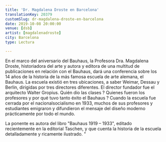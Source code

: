 ```yaml
---
title: 'Dr. Magdalena Droste en Barcelona'
translationKey: 20379
customSlug: dr-magdalena-droste-en-barcelona
date: 2019-10-08 20:00:00
venue: [dsb]
artist: [magdalenadroste]
city: Barcelona
type: Lectura

---
```

 En el marco del aniversario del Bauhaus, la Profesora Dra. Magdalena Droste, historiadora del arte y autora y editora de una multitud de publicaciones en relación con el Bauhaus, dará una conferencia sobre los 14 años de la historia de la más famosa escuela de arte alemana, el Bauhaus. La escuela existió en tres ubicaciones, a saber Weimar, Dessau y Berlin, dirigidas por tres directores diferentes. El director fundador fue el arquitecto Walter Gropius. Quién dio las clases ? Quienes fueron los profesores y por qué tuvo tanto éxito el Bauhaus ? Cuando la escuela fue cerrada por el nacionalsocialismo en 1933, muchos de sus profesores y estudiantes emigraron y difundieron el mensaje del diseño moderno prácticamente por todo el mundo.

La ponente es autora del libro "Bauhaus 1919 – 1933", editado recientemente en la editorial Taschen, y que cuenta la historia de la escuela detalladamente y ricamente ilustrado. "

